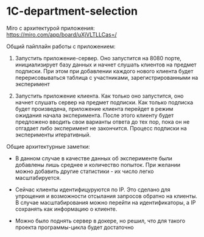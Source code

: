 # 1C-department-selection

Miro с архитектурой приложения: https://miro.com/app/board/uXjVLTLLCas=/

Общий пайплайн работы с приложением:

1) Запустить приложение-сервер. Оно запустится на 8080 порте, инициализирует базу данных и начнет слушать клиентов на предмет подписки. При этом при добавлении каждого нового клиента будет перерисовываться таблица с участниками, зарегистрированными на эксперимент

2) Запустить приложение клиента. Как только оно запустится, оно начнет слушать сервер на предмет подписки. Как только подписка будет произведена, приложение клиента перейдет в режим ожидания начала эксперимента. После этого клиенту будет предложено вводить свои варианты ответа до тех пор, пока он не отгадает либо эксперимент не закончится. Процесс подписки на эксперименты итеративный.


Общие архитектурные заметки:

* В данном случае в качестве данных об эксперименте были добавлены лишь среднее и количество попыток. При желании можно добавить другие статистики - их число легко масштабируется.

* Сейчас клиенты идентифицуруются по IP. Это сделано для упрощения и возможности отсылания запросов обратно на клиенты. В случае масштабирования можно перейти на идентификаторы, а IP сохранять как информацию о клиенте.

* Можно было поднять сервер в докере, но решил, что для такого проекта программы-цикла будет достаточно
